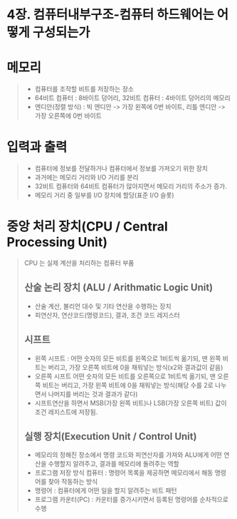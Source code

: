 4장. 컴퓨터내부구조-컴퓨터 하드웨어는 어떻게 구성되는가
===

# 메모리 
> - 컴퓨터를 조작할 비트를 저장하는 장소
> - 64비트 컴퓨터 : 8바이트 덩어리, 32비트 컴퓨터 : 4바이트 덩어리의 메모리 
> - 엔디안(정렬 방식) : 빅 엔디안 -> 가장 왼쪽에 0번 바이트, 리틀 엔디안 -> 가장 오른쪽에 0번 바이트

# 입력과 출력
> - 컴퓨터에 정보를 전달하거나 컴퓨터에서 정보를 가져오기 위한 장치
> - 과거에는  메모리 거리와 I/O 거리를 분리 
> - 32비트 컴퓨터와 64비트 컴퓨터가 많아지면서 메모리 거리의 주소가 증가.
> - 메모리 거리 중 일부를 I/O 장치에 할당(표준 I/O 슬롯)

# 중앙 처리 장치(CPU / Central Processing Unit)
> CPU 는 실제 계산을 처리하는 컴퓨터 부품
> ## 산술 논리 장치 (ALU / Arithmatic Logic Unit)
> - 산술 계산, 불리언 대수 및 기타 연산을 수행하는 장치
> - 피연산자, 연산코드(명령코드), 결과, 조건 코드 레지스터
> ## 시프트
> - 왼쪽 시프트 : 어떤 숫자의 모든 비트를 왼쪽으로 1비트씩 옮기되, 맨 왼쪽 비트는 버리고, 가장 오른쪽 비트에 0을 채워넣는 방식(x2와 결과값이 같음)
> - 오른쪽 시프트  어떤 숫자의 모든 비트를 오른쪽으로 1비트씩 옮기되, 맨 오른쪽 비트는 버리고, 가장 왼쪽 비트에 0을 채워넣는 방식(해당 수를 2로 나누면서 나머지를 버리는 것과 결과가 같다)
> - 시프트연산을 하면서 MSB(가장 왼쪽 비트)나 LSB(가장 오른쪽 비트) 값이 조건 레지스트에 저장됨.
> ## 실행 장치(Execution Unit / Control Unit) 
> - 메모리의 정해진 장소에서 명령 코드와 피연산자를 가져와 ALU에게 어떤 연산을 수행할지 알려주고, 결과를 메모리에 돌려주는 역할
> - 프로그램 저장 방식 컴퓨터 : 명령어 목록을 제공하면 메모리에서 해동 명령어를 찾아 작동하는 방식
> - 명령어 : 컴퓨터에게 어떤 일을 할지 알려주는 비트 패턴 
> - 프로그램 카운터(PC) : 카운터를 증가시키면서 등록된 명령어를 순차적으로 수행

